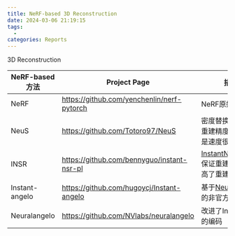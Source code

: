 ```yaml
---
title: NeRF-based 3D Reconstruction
date: 2024-03-06 21:19:15
tags:
  - 
categories: Reports
---
```


3D Reconstruction

| NeRF-based 方法  | Project Page                               | 描述                                                                     |
| -------------- | ------------------------------------------ | ---------------------------------------------------------------------- |
| NeRF           | https://github.com/yenchenlin/nerf-pytorch | NeRF原始方法                                                               |
| NeuS           | https://github.com/Totoro97/NeuS           | 密度替换成SDF，重建精度提高，但是速度很慢                                                 |
| INSR           | https://github.com/bennyguo/instant-nsr-pl | [InstantNGP](https://github.com/NVlabs/instant-ngp)+NeuS保证重建精度，提高了重建速度 |
| Instant-angelo | https://github.com/hugoycj/Instant-angelo  | 基于[Neuralangelo ](https://github.com/NVlabs/neuralangelo)的非官方实现        |
| Neuralangelo   | https://github.com/NVlabs/neuralangelo     | 改进了InstantNGP的编码                                                       |

<!-- more -->

